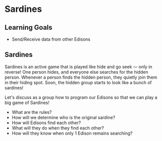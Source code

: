 # Sardines

## Learning Goals
- Send/Receive data from other Edisons

## Sardines
Sardines is an active game that is played like hide and go seek — only in reverse! One person hides, and everyone else searches for the hidden person. Whenever a person finds the hidden person, they quietly join them in their hiding spot. Soon, the hidden group starts to look like a bunch of sardines!

Let's discuss as a group how to program our Edisons so that we can play a big game of Sardines!
- What are the rules?
- How will we determine who is the original sardine?
- How will Edisons find each other?
- What will they do when they find each other?
- How will they know when only 1 Edison remains searching?
